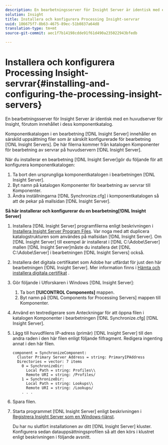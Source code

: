 ```yaml
---
description: En bearbetningsserver för Insight Server är identisk med en huvudserver för Insight, förutom innehållet i dess komponentkatalog.
solution: Insight
title: Installera och konfigurera Processing Insight-servrar
uuid: 186675f7-8b63-4675-89ec-51b0837a64d8
translation-type: tm+mt
source-git-commit: aec1f7b14198cdde91f61d490a235022943bfedb

---
```



# Installera och konfigurera Processing Insight-servrar{#installing-and-configuring-the-processing-insight-servers}

En bearbetningsserver för Insight Server är identisk med en huvudserver för Insight, förutom innehållet i dess komponentkatalog.

Komponentkatalogen i en bearbetning [!DNL Insight Server] innehåller en särskild uppsättning filer som är särskilt konfigurerade för bearbetning [!DNL Insight Servers]. De här filerna kommer från katalogen Komponenter för bearbetning av servrar på huvudservern [!DNL Insight Server].

När du installerar en bearbetning [!DNL Insight Server]gör du följande för att konfigurera komponentkatalogen:

1. Ta bort den ursprungliga komponentkatalogen i bearbetningen [!DNL Insight Server].
1. Byt namn på katalogen Komponenter för bearbetning av servrar till Komponenter.
1. Ändra inställningarna [!DNL Synchronize.cfg] i komponentkatalogen så att de pekar på mallsidan [!DNL Insight Server].

**Så här installerar och konfigurerar du en bearbetning[!DNL Insight Server]**

1. Installera [!DNL Insight Server] programfilerna enligt beskrivningen i [Installera Insight Server Program Files](../../../../../../home/c-inst-svr/c-install-ins-svr/t-install-proc-inst-svr-dpu/t-install-prgm-files.md#task-1e6251fd39714186baa40d38f23d0088). Var noga med att duplicera katalogstrukturen som användes på mallsidan [!DNL Insight Server]. Om [!DNL Insight Server] till exempel är installerat i [!DNL C:\Adobe\Server] mallen [!DNL Insight Server]måste du installera det [!DNL C:\Adobe\Server] i bearbetningen [!DNL Insight Servers] också.
1. Installera det digitala certifikatet som Adobe har utfärdat för just den här bearbetningen [!DNL Insight Server]. Mer information finns i [Hämta och installera digitala certifikat](../../../../../../home/c-inst-svr/c-install-ins-svr/t-install-proc-inst-svr-dpu/c-dnld-dgtl-cert/c-dnld-dgtl-cert.md#concept-4f79c240492f4e52b6375b4b3bbefa17) .
1. Gör följande i Utforskaren i Windows [!DNL Insight Server]:

   1. Ta bort **[!UICONTROL Components]** mappen.
   1. Byt namn på [!DNL Components for Processing Servers] mappen till Komponenter.

1. Använd en textredigerare som Anteckningar för att öppna filen i katalogen Komponenter i bearbetningen [!DNL Synchronize.cfg] [!DNL Insight Server].
1. Lägg till huvudfilens IP-adress (primär) [!DNL Insight Server] till den andra raden i den här filen enligt följande filfragment. Redigera ingenting annat i den här filen.

   ```
   component = SynchronizeComponent:
     Cluster Primary Server Address = string: PrimaryIPAddress
     Directories = vector: 7 items
       0 = SynchronizeDir:
         Local Path = string: Profiles\\
         Remote URI = string: /Profiles/
       1 = SynchronizeDir:
         Local Path = string: Lookups\\
         Remote URI = string: /Lookups/
       . . .
   ```

1. Spara filen.
1. Starta programmet [!DNL Insight Server] enligt beskrivningen i [Registrera Insight Server som en Windows-tjänst](../../../../../../home/c-inst-svr/c-install-ins-svr/t-install-proc-inst-svr-dpu/c-reg-wdws-svc.md#concept-f2c7aa891d544a2595aa01d0d796a540).

   Du har nu slutfört installationen av ditt [!DNL Insight Server] kluster. Konfigurera sedan datauppsättningsprofilen så att den körs i klustret enligt beskrivningen i följande avsnitt.

